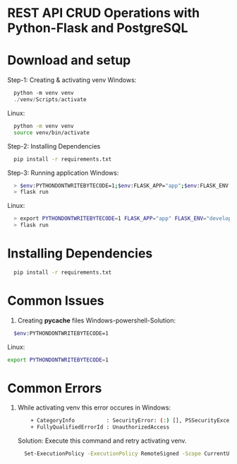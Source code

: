 # REST API CRUD Operations with Python-Flask and PostgreSQL



# Download and setup

Step-1: Creating & activating venv
  Windows:
  ```powershell
    python -m venv venv
    ./venv/Scripts/activate
  ```
  
  Linux:
  ```bash
    python -m venv venv
    source venv/bin/activate
  ```

Step-2: Installing Dependencies
  ```bash
    pip install -r requirements.txt
  ```
Step-3: Running application
Windows:
```bash
  > $env:PYTHONDONTWRITEBYTECODE=1;$env:FLASK_APP="app";$env:FLASK_ENV = "development"
  > flask run
```

Linux:
```bash
  > export PYTHONDONTWRITEBYTECODE=1 FLASK_APP="app" FLASK_ENV="development"
  > flask run
```

# Installing Dependencies
  ```bash
    pip install -r requirements.txt
  ```
# Common Issues
1. Creating __pycache__ files
  Windows-powershell-Solution:
  ```bash
    $env:PYTHONDONTWRITEBYTECODE=1
  ```
  Linux:
  ```bash
  export PYTHONDONTWRITEBYTECODE=1
  ```


# Common Errors
1. While activating venv this error occures in Windows:

    ```bash
        + CategoryInfo          : SecurityError: (:) [], PSSecurityException
        + FullyQualifiedErrorId : UnauthorizedAccess
    ```
    Solution:
    Execute this command and retry activating venv.
    ```bash
      Set-ExecutionPolicy -ExecutionPolicy RemoteSigned -Scope CurrentUser
    ```
